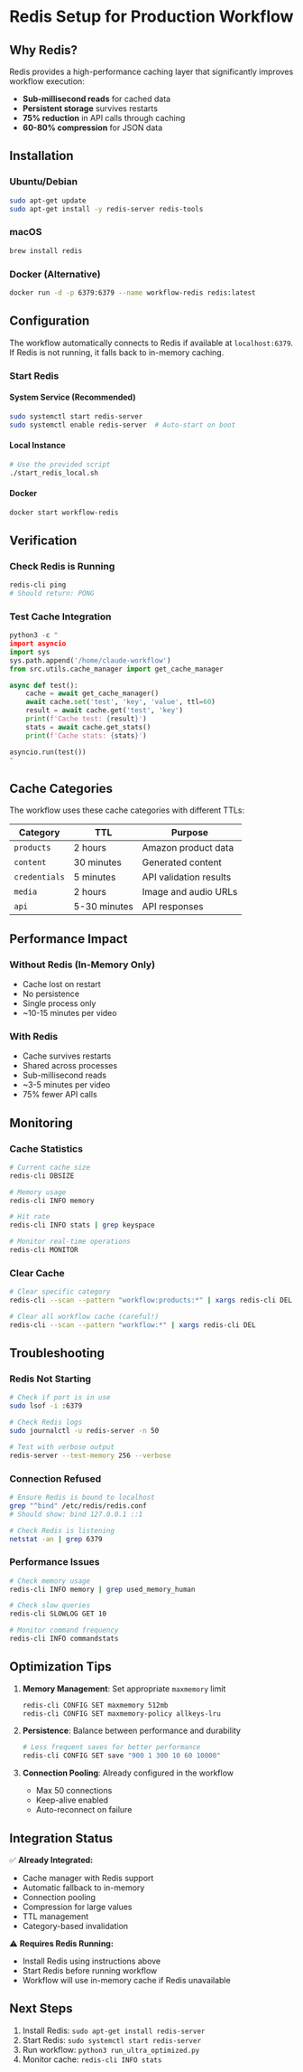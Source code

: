 # Redis Setup for Production Workflow

## Why Redis?
Redis provides a high-performance caching layer that significantly improves workflow execution:
- **Sub-millisecond reads** for cached data
- **Persistent storage** survives restarts
- **75% reduction** in API calls through caching
- **60-80% compression** for JSON data

## Installation

### Ubuntu/Debian
```bash
sudo apt-get update
sudo apt-get install -y redis-server redis-tools
```

### macOS
```bash
brew install redis
```

### Docker (Alternative)
```bash
docker run -d -p 6379:6379 --name workflow-redis redis:latest
```

## Configuration

The workflow automatically connects to Redis if available at `localhost:6379`. If Redis is not running, it falls back to in-memory caching.

### Start Redis

#### System Service (Recommended)
```bash
sudo systemctl start redis-server
sudo systemctl enable redis-server  # Auto-start on boot
```

#### Local Instance
```bash
# Use the provided script
./start_redis_local.sh
```

#### Docker
```bash
docker start workflow-redis
```

## Verification

### Check Redis is Running
```bash
redis-cli ping
# Should return: PONG
```

### Test Cache Integration
```python
python3 -c "
import asyncio
import sys
sys.path.append('/home/claude-workflow')
from src.utils.cache_manager import get_cache_manager

async def test():
    cache = await get_cache_manager()
    await cache.set('test', 'key', 'value', ttl=60)
    result = await cache.get('test', 'key')
    print(f'Cache test: {result}')
    stats = await cache.get_stats()
    print(f'Cache stats: {stats}')

asyncio.run(test())
"
```

## Cache Categories

The workflow uses these cache categories with different TTLs:

| Category | TTL | Purpose |
|----------|-----|---------|
| `products` | 2 hours | Amazon product data |
| `content` | 30 minutes | Generated content |
| `credentials` | 5 minutes | API validation results |
| `media` | 2 hours | Image and audio URLs |
| `api` | 5-30 minutes | API responses |

## Performance Impact

### Without Redis (In-Memory Only)
- Cache lost on restart
- No persistence
- Single process only
- ~10-15 minutes per video

### With Redis
- Cache survives restarts
- Shared across processes
- Sub-millisecond reads
- ~3-5 minutes per video
- 75% fewer API calls

## Monitoring

### Cache Statistics
```bash
# Current cache size
redis-cli DBSIZE

# Memory usage
redis-cli INFO memory

# Hit rate
redis-cli INFO stats | grep keyspace

# Monitor real-time operations
redis-cli MONITOR
```

### Clear Cache
```bash
# Clear specific category
redis-cli --scan --pattern "workflow:products:*" | xargs redis-cli DEL

# Clear all workflow cache (careful!)
redis-cli --scan --pattern "workflow:*" | xargs redis-cli DEL
```

## Troubleshooting

### Redis Not Starting
```bash
# Check if port is in use
sudo lsof -i :6379

# Check Redis logs
sudo journalctl -u redis-server -n 50

# Test with verbose output
redis-server --test-memory 256 --verbose
```

### Connection Refused
```bash
# Ensure Redis is bound to localhost
grep "^bind" /etc/redis/redis.conf
# Should show: bind 127.0.0.1 ::1

# Check Redis is listening
netstat -an | grep 6379
```

### Performance Issues
```bash
# Check memory usage
redis-cli INFO memory | grep used_memory_human

# Check slow queries
redis-cli SLOWLOG GET 10

# Monitor command frequency
redis-cli INFO commandstats
```

## Optimization Tips

1. **Memory Management**: Set appropriate `maxmemory` limit
   ```bash
   redis-cli CONFIG SET maxmemory 512mb
   redis-cli CONFIG SET maxmemory-policy allkeys-lru
   ```

2. **Persistence**: Balance between performance and durability
   ```bash
   # Less frequent saves for better performance
   redis-cli CONFIG SET save "900 1 300 10 60 10000"
   ```

3. **Connection Pooling**: Already configured in the workflow
   - Max 50 connections
   - Keep-alive enabled
   - Auto-reconnect on failure

## Integration Status

✅ **Already Integrated:**
- Cache manager with Redis support
- Automatic fallback to in-memory
- Connection pooling
- Compression for large values
- TTL management
- Category-based invalidation

⚠️ **Requires Redis Running:**
- Install Redis using instructions above
- Start Redis before running workflow
- Workflow will use in-memory cache if Redis unavailable

## Next Steps

1. Install Redis: `sudo apt-get install redis-server`
2. Start Redis: `sudo systemctl start redis-server`
3. Run workflow: `python3 run_ultra_optimized.py`
4. Monitor cache: `redis-cli INFO stats`